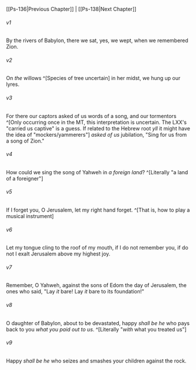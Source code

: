 ﻿---
aliases:
  - Psalms 137
---

[[Ps-136|Previous Chapter]] | [[Ps-138|Next Chapter]]

###### v1
By the rivers of Babylon,
there we sat, yes, we wept,
when we remembered Zion.

###### v2
On _the_ willows ^[Species of tree uncertain] in her midst,
we hung up our lyres.

###### v3
For there our captors asked of us
words of a song,
and our tormentors ^[Only occurring once in the MT, this interpretation is uncertain. The LXX's "carried us captive" is a guess. If related to the Hebrew root _yll_ it might have the idea of "mockers/yammerers"] _asked of us_ jubilation,
"Sing for us from a song of Zion."

###### v4
How could we sing the song of Yahweh
in _a foreign land_? ^[Literally "a land of a foreigner"]

###### v5
If I forget you, O Jerusalem,
let my right hand forget. ^[That is, how to play a musical instrument]

###### v6
Let my tongue cling to the roof of my mouth,
if I do not remember you,
if do not I exalt Jerusalem
above my highest joy.

###### v7
Remember, O Yahweh, against the sons of Edom
the day of Jerusalem,
the ones who said, "Lay _it_ bare! Lay _it_ bare
to its foundation!"

###### v8
O daughter of Babylon, about to be devastated,
happy _shall be he_ who pays back to you
_what you paid out to us_. ^[Literally "_with_ what you treated us"]

###### v9
Happy _shall be he_ who seizes
and smashes your children
against the rock.